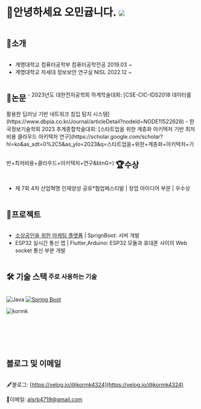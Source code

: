# 👋안녕하세요 오민귭니다. ![](https://komarev.com/ghpvc/?username=kormk&label=Profile%20views&color=af4bf1&style=flat) 

<h2 style="display: inline-block; vertical-align: middle;">📌소개</h2>

- 계명대학교 컴퓨터공학부 컴퓨터공학전공 2019.03 ~
- 계명대학교 차세대 정보보안 연구실 NISL 2022.12 ~
  
<h2 style="display: inline-block; vertical-align: middle;">📜논문</h2>
- 2023년도 대한전자공학회 하계학술대회: [CSE-CIC-IDS2018 데이터를 활용한 딥러닝 기반 네트워크 침입 탐지 시스템](https://www.dbpia.co.kr/Journal/articleDetail?nodeId=NODE11522628)
- 한국정보기술학회 2023 추계종합학술대회: [스타트업을 위한 계층화 아키텍처 기반 최저비용 클라우드 아키텍처 연구](https://scholar.google.com/scholar?hl=ko&as_sdt=0%2C5&as_ylo=2023&q=스타트업을+위한+계층화+아키텍처+기반+최저비용+클라우드+아키텍처+연구&btnG=)
  

<h2 style="display: inline-block; vertical-align: middle;">🏆수상</h2> 

- 제 7회 4차 산업혁명 인재양성 공유*협업페스티발 | 창업 아이디어 부문 | 우수상


<h2 style="display: inline-block; vertical-align: middle;">💼프로젝트</h2>

- [소상공인을 위한 마케팅 플랫폼](https://github.com/changuii/DigitalMarketing-Server) | SprignBoot: 서버 개발
- ESP32 실시간 통신 앱 | Flutter,Arduino: ESP32 모듈과 휴대폰 사이의 Web socket 통신 부분 개발


  
<h2 style="display: inline-block; vertical-align: middle;">🛠 기술 스택</h2>

<h3 style="display: inline-block; vertical-align: middle;">주로 사용하는 기술</h3>

![Java](https://img.shields.io/badge/-Java-007396?style=for-the-badge&logo=java&logoColor=white)
[![Spring Boot](https://img.shields.io/badge/Spring%20Boot-6DB33F?style=for-the-badge&logo=spring&logoColor=white)](https://spring.io/projects/spring-boot)

<img align="left" src="https://github-readme-stats.vercel.app/api/top-langs?username=kormk&show_icons=true&theme=radical&locale=en&layout=compact" alt="kormk" />

<br/>
<br/>
<br/>
<br/>
<br/>
<br/>

<h2 style="display: inline-block; vertical-align: middle;">블로그 및 이메일</h2>


🖋블로그: [https://velog.io/@kormk4324](https://velog.io/@kormk4324) <br/>

📧이메일: alsrb4719@gmail.com
